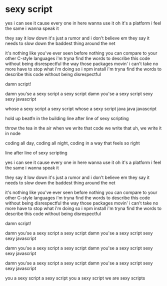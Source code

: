 # sexy script

yes i can see it
cause every one in here wanna use it
oh it's a platform
i feel the same i wanna speak it

they say it low down
it's just a rumor and i don't believe em
they say it needs to slow down
the baddest thing around the net

it's nothing like you've ever seen before
nothing you can compare to your other C-style languages
i'm tryna find the words to describe this code without being disrespectful
the way those packages movin' i can't take no more
have to stop what i'm doing so i npm install
i'm tryna find the words to describe this code without being disrespectful

damn script!

damn you'se a sexy script
a sexy script
damn you'se a sexy script
sexy sexy javascript

whose a sexy script
a sexy script
whose a sexy script
java java javascript

hold up beatfn in the building
line after line of sexy scripting

throw the tea in the air when we write that code
we write that uh, we write it in node

coding all day, coding all night,
coding in a way that feels so right

line after line of sexy scripting

yes i can see it
cause every one in here wanna use it
oh it's a platform
i feel the same i wanna speak it

they say it low down
it's just a rumor and i don't believe em
they say it needs to slow down
the baddest thing around the net

it's nothing like you've ever seen before
nothing you can compare to your other C-style languages
i'm tryna find the words to describe this code without being disrespectful
the way those packages movin' i can't take no more
have to stop what i'm doing so i npm install
i'm tryna find the words to describe this code without being disrespectful

damn script!

damn you'se a sexy script
a sexy script
damn you'se a sexy script
sexy sexy javascript

damn you'se a sexy script
a sexy script
damn you'se a sexy script
sexy sexy javascript

damn you'se a sexy script
a sexy script
damn you'se a sexy script
sexy sexy javascript

you a sexy script
a sexy script
you a sexy script
we are sexy scripts
